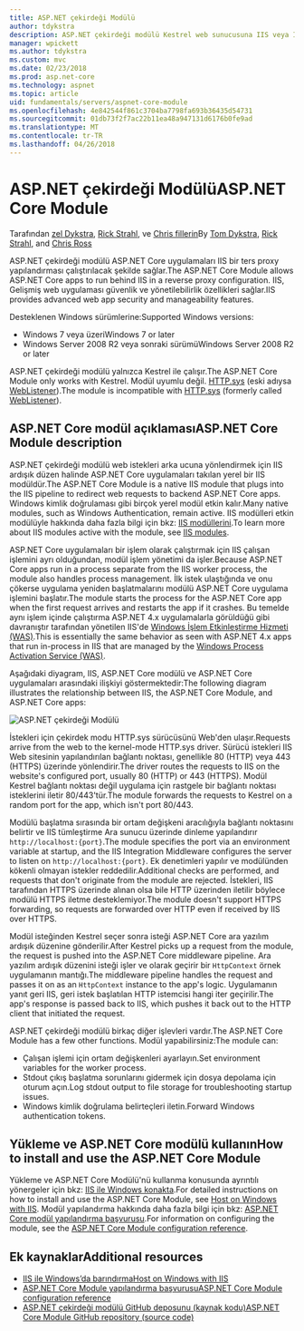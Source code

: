 ```yaml
---
title: ASP.NET çekirdeği Modülü
author: tdykstra
description: ASP.NET çekirdeği modülü Kestrel web sunucusuna IIS veya IIS Express ters proxy sunucusu olarak kullanmak nasıl olanak tanıdığını öğrenin.
manager: wpickett
ms.author: tdykstra
ms.custom: mvc
ms.date: 02/23/2018
ms.prod: asp.net-core
ms.technology: aspnet
ms.topic: article
uid: fundamentals/servers/aspnet-core-module
ms.openlocfilehash: 4e842544f861c3704ba7798fa693b36435d54731
ms.sourcegitcommit: 01db73f2f7ac22b11ea48a947131d6176b0fe9ad
ms.translationtype: MT
ms.contentlocale: tr-TR
ms.lasthandoff: 04/26/2018
---
```

# <a name="aspnet-core-module"></a><span data-ttu-id="30bfe-103">ASP.NET çekirdeği Modülü</span><span class="sxs-lookup"><span data-stu-id="30bfe-103">ASP.NET Core Module</span></span>

<span data-ttu-id="30bfe-104">Tarafından [zel Dykstra](https://github.com/tdykstra), [Rick Strahl](https://github.com/RickStrahl), ve [Chris fillerin](https://github.com/Tratcher)</span><span class="sxs-lookup"><span data-stu-id="30bfe-104">By [Tom Dykstra](https://github.com/tdykstra), [Rick Strahl](https://github.com/RickStrahl), and [Chris Ross](https://github.com/Tratcher)</span></span> 

<span data-ttu-id="30bfe-105">ASP.NET çekirdeği modülü ASP.NET Core uygulamaları IIS bir ters proxy yapılandırması çalıştırılacak şekilde sağlar.</span><span class="sxs-lookup"><span data-stu-id="30bfe-105">The ASP.NET Core Module allows ASP.NET Core apps to run behind IIS in a reverse proxy configuration.</span></span> <span data-ttu-id="30bfe-106">IIS, Gelişmiş web uygulaması güvenlik ve yönetilebilirlik özellikleri sağlar.</span><span class="sxs-lookup"><span data-stu-id="30bfe-106">IIS provides advanced web app security and manageability features.</span></span>

<span data-ttu-id="30bfe-107">Desteklenen Windows sürümlerine:</span><span class="sxs-lookup"><span data-stu-id="30bfe-107">Supported Windows versions:</span></span>

* <span data-ttu-id="30bfe-108">Windows 7 veya üzeri</span><span class="sxs-lookup"><span data-stu-id="30bfe-108">Windows 7 or later</span></span>
* <span data-ttu-id="30bfe-109">Windows Server 2008 R2 veya sonraki sürümü</span><span class="sxs-lookup"><span data-stu-id="30bfe-109">Windows Server 2008 R2 or later</span></span>

<span data-ttu-id="30bfe-110">ASP.NET çekirdeği modülü yalnızca Kestrel ile çalışır.</span><span class="sxs-lookup"><span data-stu-id="30bfe-110">The ASP.NET Core Module only works with Kestrel.</span></span> <span data-ttu-id="30bfe-111">Modül uyumlu değil. [HTTP.sys](xref:fundamentals/servers/httpsys) (eski adıysa [WebListener](xref:fundamentals/servers/weblistener)).</span><span class="sxs-lookup"><span data-stu-id="30bfe-111">The module is incompatible with [HTTP.sys](xref:fundamentals/servers/httpsys) (formerly called [WebListener](xref:fundamentals/servers/weblistener)).</span></span>

## <a name="aspnet-core-module-description"></a><span data-ttu-id="30bfe-112">ASP.NET Core modül açıklaması</span><span class="sxs-lookup"><span data-stu-id="30bfe-112">ASP.NET Core Module description</span></span>

<span data-ttu-id="30bfe-113">ASP.NET çekirdeği modülü web istekleri arka ucuna yönlendirmek için IIS ardışık düzen halinde ASP.NET Core uygulamaları takılan yerel bir IIS modüldür.</span><span class="sxs-lookup"><span data-stu-id="30bfe-113">The ASP.NET Core Module is a native IIS module that plugs into the IIS pipeline to redirect web requests to backend ASP.NET Core apps.</span></span> <span data-ttu-id="30bfe-114">Windows kimlik doğrulaması gibi birçok yerel modül etkin kalır.</span><span class="sxs-lookup"><span data-stu-id="30bfe-114">Many native modules, such as Windows Authentication, remain active.</span></span> <span data-ttu-id="30bfe-115">IIS modülleri etkin modülüyle hakkında daha fazla bilgi için bkz: [IIS modüllerini](xref:host-and-deploy/iis/modules).</span><span class="sxs-lookup"><span data-stu-id="30bfe-115">To learn more about IIS modules active with the module, see [IIS modules](xref:host-and-deploy/iis/modules).</span></span>

<span data-ttu-id="30bfe-116">ASP.NET Core uygulamaları bir işlem olarak çalıştırmak için IIS çalışan işlemini ayrı olduğundan, modül işlem yönetimi da işler.</span><span class="sxs-lookup"><span data-stu-id="30bfe-116">Because ASP.NET Core apps run in a process separate from the IIS worker process, the module also handles process management.</span></span> <span data-ttu-id="30bfe-117">İlk istek ulaştığında ve onu çökerse uygulama yeniden başlatmalarını modülü ASP.NET Core uygulama işlemini başlatır.</span><span class="sxs-lookup"><span data-stu-id="30bfe-117">The module starts the process for the ASP.NET Core app when the first request arrives and restarts the app if it crashes.</span></span> <span data-ttu-id="30bfe-118">Bu temelde aynı işlem içinde çalıştırma ASP.NET 4.x uygulamalarla görüldüğü gibi davranıştır tarafından yönetilen IIS'de [Windows İşlem Etkinleştirme Hizmeti (WAS)](/iis/manage/provisioning-and-managing-iis/features-of-the-windows-process-activation-service-was).</span><span class="sxs-lookup"><span data-stu-id="30bfe-118">This is essentially the same behavior as seen with ASP.NET 4.x apps that run in-process in IIS that are managed by the [Windows Process Activation Service (WAS)](/iis/manage/provisioning-and-managing-iis/features-of-the-windows-process-activation-service-was).</span></span>

<span data-ttu-id="30bfe-119">Aşağıdaki diyagram, IIS, ASP.NET Core modülü ve ASP.NET Core uygulamaları arasındaki ilişkiyi göstermektedir:</span><span class="sxs-lookup"><span data-stu-id="30bfe-119">The following diagram illustrates the relationship between IIS, the ASP.NET Core Module, and ASP.NET Core apps:</span></span>

![ASP.NET çekirdeği Modülü](aspnet-core-module/_static/ancm.png)

<span data-ttu-id="30bfe-121">İstekleri için çekirdek modu HTTP.sys sürücüsünü Web'den ulaşır.</span><span class="sxs-lookup"><span data-stu-id="30bfe-121">Requests arrive from the web to the kernel-mode HTTP.sys driver.</span></span> <span data-ttu-id="30bfe-122">Sürücü istekleri IIS Web sitesinin yapılandırılan bağlantı noktası, genellikle 80 (HTTP) veya 443 (HTTPS) üzerinde yönlendirir.</span><span class="sxs-lookup"><span data-stu-id="30bfe-122">The driver routes the requests to IIS on the website's configured port, usually 80 (HTTP) or 443 (HTTPS).</span></span> <span data-ttu-id="30bfe-123">Modül Kestrel bağlantı noktası değil uygulama için rastgele bir bağlantı noktası isteklerini iletir 80/443'tür.</span><span class="sxs-lookup"><span data-stu-id="30bfe-123">The module forwards the requests to Kestrel on a random port for the app, which isn't port 80/443.</span></span>

<span data-ttu-id="30bfe-124">Modülü başlatma sırasında bir ortam değişkeni aracılığıyla bağlantı noktasını belirtir ve IIS tümleştirme Ara sunucu üzerinde dinleme yapılandırır `http://localhost:{port}`.</span><span class="sxs-lookup"><span data-stu-id="30bfe-124">The module specifies the port via an environment variable at startup, and the IIS Integration Middleware configures the server to listen on `http://localhost:{port}`.</span></span> <span data-ttu-id="30bfe-125">Ek denetimleri yapılır ve modülünden kökenli olmayan istekler reddedilir.</span><span class="sxs-lookup"><span data-stu-id="30bfe-125">Additional checks are performed, and requests that don't originate from the module are rejected.</span></span> <span data-ttu-id="30bfe-126">İstekleri, IIS tarafından HTTPS üzerinde alınan olsa bile HTTP üzerinden iletilir böylece modülü HTTPS iletme desteklemiyor.</span><span class="sxs-lookup"><span data-stu-id="30bfe-126">The module doesn't support HTTPS forwarding, so requests are forwarded over HTTP even if received by IIS over HTTPS.</span></span>

<span data-ttu-id="30bfe-127">Modül isteğinden Kestrel seçer sonra isteği ASP.NET Core ara yazılım ardışık düzenine gönderilir.</span><span class="sxs-lookup"><span data-stu-id="30bfe-127">After Kestrel picks up a request from the module, the request is pushed into the ASP.NET Core middleware pipeline.</span></span> <span data-ttu-id="30bfe-128">Ara yazılım ardışık düzenini isteği işler ve olarak geçirir bir `HttpContext` örnek uygulamanın mantığı.</span><span class="sxs-lookup"><span data-stu-id="30bfe-128">The middleware pipeline handles the request and passes it on as an `HttpContext` instance to the app's logic.</span></span> <span data-ttu-id="30bfe-129">Uygulamanın yanıt geri IIS, geri istek başlatılan HTTP istemcisi hangi iter geçirilir.</span><span class="sxs-lookup"><span data-stu-id="30bfe-129">The app's response is passed back to IIS, which pushes it back out to the HTTP client that initiated the request.</span></span>

<span data-ttu-id="30bfe-130">ASP.NET çekirdeği modülü birkaç diğer işlevleri vardır.</span><span class="sxs-lookup"><span data-stu-id="30bfe-130">The ASP.NET Core Module has a few other functions.</span></span> <span data-ttu-id="30bfe-131">Modül yapabilirsiniz:</span><span class="sxs-lookup"><span data-stu-id="30bfe-131">The module can:</span></span>

* <span data-ttu-id="30bfe-132">Çalışan işlemi için ortam değişkenleri ayarlayın.</span><span class="sxs-lookup"><span data-stu-id="30bfe-132">Set environment variables for the worker process.</span></span>
* <span data-ttu-id="30bfe-133">Stdout çıkış başlatma sorunlarını gidermek için dosya depolama için oturum açın.</span><span class="sxs-lookup"><span data-stu-id="30bfe-133">Log stdout output to file storage for troubleshooting startup issues.</span></span>
* <span data-ttu-id="30bfe-134">Windows kimlik doğrulama belirteçleri iletin.</span><span class="sxs-lookup"><span data-stu-id="30bfe-134">Forward Windows authentication tokens.</span></span>

## <a name="how-to-install-and-use-the-aspnet-core-module"></a><span data-ttu-id="30bfe-135">Yükleme ve ASP.NET Core modülü kullanın</span><span class="sxs-lookup"><span data-stu-id="30bfe-135">How to install and use the ASP.NET Core Module</span></span>

<span data-ttu-id="30bfe-136">Yükleme ve ASP.NET Core Modülü'nü kullanma konusunda ayrıntılı yönergeler için bkz: [IIS ile Windows konakta](xref:host-and-deploy/iis/index).</span><span class="sxs-lookup"><span data-stu-id="30bfe-136">For detailed instructions on how to install and use the ASP.NET Core Module, see [Host on Windows with IIS](xref:host-and-deploy/iis/index).</span></span> <span data-ttu-id="30bfe-137">Modül yapılandırma hakkında daha fazla bilgi için bkz: [ASP.NET Core modül yapılandırma başvurusu](xref:host-and-deploy/aspnet-core-module).</span><span class="sxs-lookup"><span data-stu-id="30bfe-137">For information on configuring the module, see the [ASP.NET Core Module configuration reference](xref:host-and-deploy/aspnet-core-module).</span></span>

## <a name="additional-resources"></a><span data-ttu-id="30bfe-138">Ek kaynaklar</span><span class="sxs-lookup"><span data-stu-id="30bfe-138">Additional resources</span></span>

* [<span data-ttu-id="30bfe-139">IIS ile Windows’da barındırma</span><span class="sxs-lookup"><span data-stu-id="30bfe-139">Host on Windows with IIS</span></span>](xref:host-and-deploy/iis/index)
* [<span data-ttu-id="30bfe-140">ASP.NET Core Module yapılandırma başvurusu</span><span class="sxs-lookup"><span data-stu-id="30bfe-140">ASP.NET Core Module configuration reference</span></span>](xref:host-and-deploy/aspnet-core-module)
* [<span data-ttu-id="30bfe-141">ASP.NET çekirdeği modülü GitHub deposunu (kaynak kodu)</span><span class="sxs-lookup"><span data-stu-id="30bfe-141">ASP.NET Core Module GitHub repository (source code)</span></span>](https://github.com/aspnet/AspNetCoreModule)
